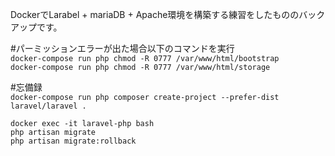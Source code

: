 DockerでLarabel + mariaDB + Apache環境を構築する練習をしたもののバックアップです。

#パーミッションエラーが出た場合以下のコマンドを実行  
``docker-compose run php chmod -R 0777 /var/www/html/bootstrap``  
``docker-compose run php chmod -R 0777 /var/www/html/storage``

#忘備録  
``docker-compose run php composer create-project --prefer-dist laravel/laravel .``

``docker exec -it laravel-php bash``  
``php artisan migrate``  
``php artisan migrate:rollback``
